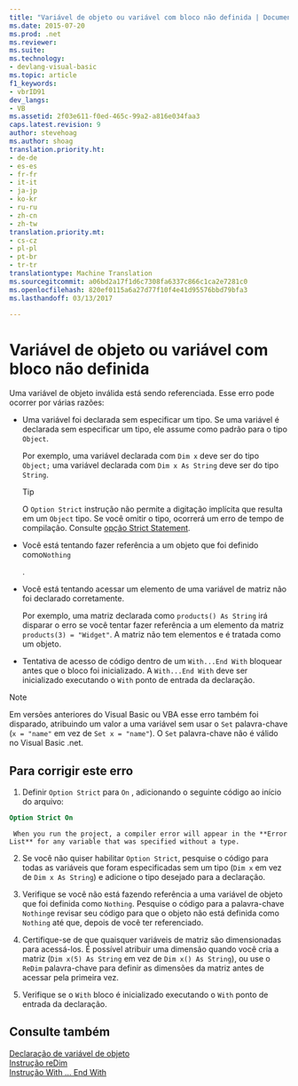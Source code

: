 ```yaml
---
title: "Variável de objeto ou variável com bloco não definida | Documentos do Microsoft"
ms.date: 2015-07-20
ms.prod: .net
ms.reviewer: 
ms.suite: 
ms.technology:
- devlang-visual-basic
ms.topic: article
f1_keywords:
- vbrID91
dev_langs:
- VB
ms.assetid: 2f03e611-f0ed-465c-99a2-a816e034faa3
caps.latest.revision: 9
author: stevehoag
ms.author: shoag
translation.priority.ht:
- de-de
- es-es
- fr-fr
- it-it
- ja-jp
- ko-kr
- ru-ru
- zh-cn
- zh-tw
translation.priority.mt:
- cs-cz
- pl-pl
- pt-br
- tr-tr
translationtype: Machine Translation
ms.sourcegitcommit: a06bd2a17f1d6c7308fa6337c866c1ca2e7281c0
ms.openlocfilehash: 820ef0115a6a27d77f10f4e41d95576bbd79bfa3
ms.lasthandoff: 03/13/2017

---
```

# <a name="object-variable-or-with-block-variable-not-set"></a>Variável de objeto ou variável com bloco não definida
Uma variável de objeto inválida está sendo referenciada.   Esse erro pode ocorrer por várias razões:  
  
-   Uma variável foi declarada sem especificar um tipo. Se uma variável é declarada sem especificar um tipo, ele assume como padrão para o tipo `Object`.  
  
     Por exemplo, uma variável declarada com `Dim x` deve ser do tipo `Object;` uma variável declarada com `Dim x As String` deve ser do tipo `String`.  
  
    > [!TIP]
    >  O `Option Strict` instrução não permite a digitação implícita que resulta em um `Object` tipo. Se você omitir o tipo, ocorrerá um erro de tempo de compilação. Consulte [opção Strict Statement](../../../visual-basic/language-reference/statements/option-strict-statement.md).  
  
-   Você está tentando fazer referência a um objeto que foi definido como`Nothing`  
  
     .  
  
-   Você está tentando acessar um elemento de uma variável de matriz não foi declarado corretamente.  
  
     Por exemplo, uma matriz declarada como `products() As String` irá disparar o erro se você tentar fazer referência a um elemento da matriz `products(3) = "Widget"`. A matriz não tem elementos e é tratada como um objeto.  
  
-   Tentativa de acesso de código dentro de um `With...End With` bloquear antes que o bloco foi inicializado.   A `With...End With` deve ser inicializado executando o `With` ponto de entrada da declaração.  
  
> [!NOTE]
>  Em versões anteriores do Visual Basic ou VBA esse erro também foi disparado, atribuindo um valor a uma variável sem usar o `Set` palavra-chave (`x = "name"` em vez de `Set x = "name"`). O `Set` palavra-chave não é válido no Visual Basic .net.  
  
## <a name="to-correct-this-error"></a>Para corrigir este erro  
  
1.  Definir `Option Strict` para `On` , adicionando o seguinte código ao início do arquivo:  
  
```vb  
Option Strict On  
```  

     When you run the project, a compiler error will appear in the **Error List** for any variable that was specified without a type.  
  
2.  Se você não quiser habilitar `Option Strict`, pesquise o código para todas as variáveis que foram especificadas sem um tipo (`Dim x` em vez de `Dim x As String`) e adicione o tipo desejado para a declaração.  
  
3.  Verifique se você não está fazendo referência a uma variável de objeto que foi definida como `Nothing`.  Pesquise o código para a palavra-chave `Nothing`e revisar seu código para que o objeto não está definida como `Nothing` até que, depois de você ter referenciado.  
  
4.  Certifique-se de que quaisquer variáveis de matriz são dimensionadas para acessá-los. É possível atribuir uma dimensão quando você cria a matriz (`Dim x(5) As String` em vez de `Dim x() As String`), ou use o `ReDim` palavra-chave para definir as dimensões da matriz antes de acessar pela primeira vez.  
  
5.  Verifique se o `With` bloco é inicializado executando o `With` ponto de entrada da declaração.  
  
## <a name="see-also"></a>Consulte também  
 [Declaração de variável de objeto](../../../visual-basic/programming-guide/language-features/variables/object-variable-declaration.md)   
 [Instrução reDim](../../../visual-basic/language-reference/statements/redim-statement.md)   
 [Instrução With ... End With](../../../visual-basic/language-reference/statements/with-end-with-statement.md)
